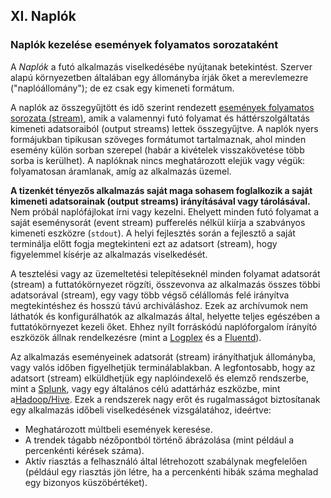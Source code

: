 ## XI. Naplók
### Naplók kezelése események folyamatos sorozataként

A *Naplók* a futó alkalmazás viselkedésébe nyújtanak betekintést. Szerver alapú környezetben általában egy állományba írják őket a merevlemezre ("naplóállomány"); de ez csak egy kimeneti formátum.

A naplók az összegyűjtött és idő szerint rendezett [események folyamatos sorozata (stream)](https://adam.herokuapp.com/past/2011/4/1/logs_are_streams_not_files/), amik a valamennyi futó folyamat és háttérszolgáltatás kimeneti adatsoraiból (output streams) lettek összegyűjtve. A naplók nyers formájukban tipikusan szöveges formátumot tartalmaznak, ahol minden esemény külön sorban szerepel (habár a kivételek visszakövetése több sorba is kerülhet). A naplóknak nincs meghatározott elejük vagy végük: folyamatosan áramlanak, amíg az alkalmazás üzemel.

**A tizenkét tényezős alkalmazás saját maga sohasem foglalkozik a saját kimeneti adatsorainak (output streams) irányításával vagy tárolásával.**  Nem próbál naplófájlokat írni vagy kezelni. Ehelyett minden futó folyamat a saját eseménysorát (event stream) pufferelés nélkül kiírja a szabványos kimeneti eszközre (`stdout`).  A helyi fejlesztés során a fejlesztő a saját terminálja előtt fogja megtekinteni ezt az adatsort (stream), hogy figyelemmel kísérje az alkalmazás viselkedését.

A tesztelési vagy az üzemeltetési telepítéseknél minden folyamat adatsorát (stream) a futtatókörnyezet rögzíti, összevonva az alkalmazás összes többi adatsorával (stream), egy vagy több végső célállomás felé irányítva megtekintéshez és hosszú távú archiváláshoz. Ezek az archívumok nem láthatók és konfigurálhatók az alkalmazás által, helyette teljes egészében a futtatókörnyezet kezeli őket. Ehhez nyílt forráskódú naplóforgalom írányító eszközök állnak rendelkezésre (mint a [Logplex](https://github.com/heroku/logplex) és a [Fluentd](https://github.com/fluent/fluentd)).

Az alkalmazás eseményeinek adatsorát (stream) irányíthatjuk állományba, vagy valós időben figyelhetjük terminálablakban. A legfontosabb, hogy az adatsort (stream) elküldhetjük egy naplóindexelő és elemző rendszerbe, mint a [Splunk](http://www.splunk.com/), vagy egy általános célú adattárház eszközbe, mint a[Hadoop/Hive](http://hive.apache.org/). Ezek a rendszerek nagy erőt és rugalmasságot biztosítanak egy alkalmazás időbeli viselkedésének vizsgálatához, ideértve:

* Meghatározott múltbeli események keresése.
* A trendek tágabb nézőpontból történő ábrázolása (mint például a percenkénti kérések száma).
* Aktív riasztás a felhasználó által létrehozott szabálynak megfelelően (például egy riasztás jön létre, ha a percenkénti hibák száma meghalad egy bizonyos küszöbértéket).
